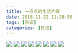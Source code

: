```yaml
---
title: 一点点的生活片段
date: 2018-11-22 11:28:50
tags: [杂谈]
categories: [日记]
---
```

<a data-fancybox="gallery" href="P055_1.jpg"><img src="P055_1.jpg"></a>
<a data-fancybox="gallery" href="P055_2.jpg"><img src="P055_2.jpg"></a>
<a data-fancybox="gallery" href="P055_3.jpg"><img src="P055_3.jpg"></a>
<a data-fancybox="gallery" href="P055_4.jpg"><img src="P055_4.jpg"></a>
<a data-fancybox="gallery" href="P055_5.jpg"><img src="P055_5.jpg"></a>
<a data-fancybox="gallery" href="P055_6.jpg"><img src="P055_6.jpg"></a>
<a data-fancybox="gallery" href="P055_7.jpg"><img src="P055_7.jpg"></a>
<a data-fancybox="gallery" href="P055_8.jpg"><img src="P055_8.jpg"></a>
